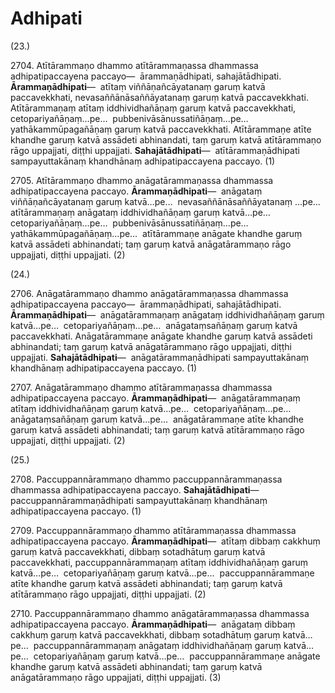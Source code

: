 # Adhipati

(23.)

2704\. Atītārammaṇo dhammo atītārammaṇassa dhammassa adhipatipaccayena paccayo—  ārammaṇādhipati, sahajātādhipati. **Ārammaṇādhipati**—  atītaṃ viññāṇañcāyatanaṃ garuṃ katvā paccavekkhati, nevasaññānāsaññāyatanaṃ garuṃ katvā paccavekkhati. Atītārammaṇaṃ atītaṃ iddhividhañāṇaṃ garuṃ katvā paccavekkhati, cetopariyañāṇaṃ…pe…  pubbenivāsānussatiñāṇaṃ…pe…  yathākammūpagañāṇaṃ garuṃ katvā paccavekkhati. Atītārammaṇe atīte khandhe garuṃ katvā assādeti abhinandati, taṃ garuṃ katvā atītārammaṇo rāgo uppajjati, diṭṭhi uppajjati. **Sahajātādhipati**—  atītārammaṇādhipati sampayuttakānaṃ khandhānaṃ adhipatipaccayena paccayo. (1)

2705\. Atītārammaṇo dhammo anāgatārammaṇassa dhammassa adhipatipaccayena paccayo. **Ārammaṇādhipati**—  anāgataṃ viññāṇañcāyatanaṃ garuṃ katvā…pe…  nevasaññānāsaññāyatanaṃ …pe…  atītārammaṇaṃ anāgataṃ iddhividhañāṇaṃ garuṃ katvā…pe…  cetopariyañāṇaṃ…pe…  pubbenivāsānussatiñāṇaṃ…pe…  yathākammūpagañāṇaṃ…pe…  atītārammaṇe anāgate khandhe garuṃ katvā assādeti abhinandati; taṃ garuṃ katvā anāgatārammaṇo rāgo uppajjati, diṭṭhi uppajjati. (2)

(24.)

2706\. Anāgatārammaṇo dhammo anāgatārammaṇassa dhammassa adhipatipaccayena paccayo—  ārammaṇādhipati, sahajātādhipati. **Ārammaṇādhipati**—  anāgatārammaṇaṃ anāgataṃ iddhividhañāṇaṃ garuṃ katvā…pe…  cetopariyañāṇaṃ…pe…  anāgataṃsañāṇaṃ garuṃ katvā paccavekkhati. Anāgatārammaṇe anāgate khandhe garuṃ katvā assādeti abhinandati; taṃ garuṃ katvā anāgatārammaṇo rāgo uppajjati, diṭṭhi uppajjati. **Sahajātādhipati**—  anāgatārammaṇādhipati sampayuttakānaṃ khandhānaṃ adhipatipaccayena paccayo. (1)

2707\. Anāgatārammaṇo dhammo atītārammaṇassa dhammassa adhipatipaccayena paccayo. **Ārammaṇādhipati**—  anāgatārammaṇaṃ atītaṃ iddhividhañāṇaṃ garuṃ katvā…pe…  cetopariyañāṇaṃ…pe…  anāgataṃsañāṇaṃ garuṃ katvā…pe…  anāgatārammaṇe atīte khandhe garuṃ katvā assādeti abhinandati; taṃ garuṃ katvā atītārammaṇo rāgo uppajjati, diṭṭhi uppajjati. (2)

(25.)

2708\. Paccuppannārammaṇo dhammo paccuppannārammaṇassa dhammassa adhipatipaccayena paccayo. **Sahajātādhipati**—  paccuppannārammaṇādhipati sampayuttakānaṃ khandhānaṃ adhipatipaccayena paccayo. (1)

2709\. Paccuppannārammaṇo dhammo atītārammaṇassa dhammassa adhipatipaccayena paccayo. **Ārammaṇādhipati**—  atītaṃ dibbaṃ cakkhuṃ garuṃ katvā paccavekkhati, dibbaṃ sotadhātuṃ garuṃ katvā paccavekkhati, paccuppannārammaṇaṃ atītaṃ iddhividhañāṇaṃ garuṃ katvā…pe…  cetopariyañāṇaṃ garuṃ katvā…pe…  paccuppannārammaṇe atīte khandhe garuṃ katvā assādeti abhinandati; taṃ garuṃ katvā atītārammaṇo rāgo uppajjati, diṭṭhi uppajjati. (2)

2710\. Paccuppannārammaṇo dhammo anāgatārammaṇassa dhammassa adhipatipaccayena paccayo. **Ārammaṇādhipati**—  anāgataṃ dibbaṃ cakkhuṃ garuṃ katvā paccavekkhati, dibbaṃ sotadhātuṃ garuṃ katvā…pe…  paccuppannārammaṇaṃ anāgataṃ iddhividhañāṇaṃ garuṃ katvā…pe…  cetopariyañāṇaṃ garuṃ katvā…pe…  paccuppannārammaṇe anāgate khandhe garuṃ katvā assādeti abhinandati; taṃ garuṃ katvā anāgatārammaṇo rāgo uppajjati, diṭṭhi uppajjati. (3)
